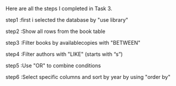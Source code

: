 Here are all the steps I completed in Task 3.


step1 :first i selected the database by "use library"

step2 :Show all rows from the book table

step3 :Filter books by availablecopies with "BETWEEN"

step4 :Filter authors with "LIKE" (starts with “s”)

step5 :Use "OR" to combine conditions

step6 :Select specific columns and sort by year by using "order by"

